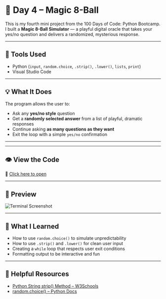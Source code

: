 # 🔮 Day 4 – Magic 8-Ball

This is my fourth mini project from the 100 Days of Code: Python Bootcamp.  
I built a **Magic 8-Ball Simulator** — a playful digital oracle that takes your yes/no question and delivers a randomized, mysterious response.

---

## 🧰 Tools Used
- Python (`input`, `random.choice`, `.strip()`, `.lower()`, `lists`, `print`)
- Visual Studio Code

---

## 💡 What It Does

The program allows the user to:
- Ask any **yes/no style** question
- Get a **randomly selected answer** from a list of playful, dramatic responses
- Continue asking **as many questions as they want**
- Exit the loop with a simple `yes/no` confirmation

---


---

## 👁️ View the Code
📄 [Click here to open](Day4-Magic8Ball.py)

---

## 📸 Preview  
![Terminal Screenshot](screenshot.png)

---

## 📘 What I Learned
- How to use `random.choice()` to simulate unpredictability  
- How to use `.strip()` and `.lower()` for clean user input  
- Creating a `while` loop that respects user exit conditions  
- Formatting output to be interactive and fun  

---

## 🔗 Helpful Resources
- [Python String strip() Method – W3Schools](https://www.w3schools.com/python/ref_string_strip.asp)  
- [random.choice() – Python Docs](https://docs.python.org/3/library/random.html#random.choice)


